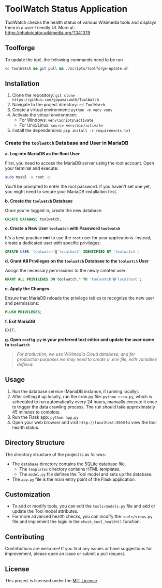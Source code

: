 # ToolWatch Status Application

ToolWatch checks the health status of various Wikimedia tools and displays them in a user-friendly UI.
More at: https://phabricator.wikimedia.org/T341379

## Toolforge

To update the tool, the following commands need to be run
```sh
cd ToolWatch && git pull && ./scripts/toolforge-update.sh
```

## Installation

1. Clone the repository: `git clone https://github.com/gopavasanth/ToolWatch`
2. Navigate to the project directory: `cd ToolWatch`
3. Create a virtual environment: `python -m venv venv`
4. Activate the virtual environment:
   - For Windows: `venv\Scripts\activate`
   - For Unix/Linux: `source venv/bin/activate`
5. Install the dependencies: `pip install -r requirements.txt`

### Create the `toolwatch` Database and User in MariaDB

**a. Log into MariaDB as the Root User**

First, you need to access the MariaDB server using the root account. Open your terminal and execute:

```bash
sudo mysql -u root -p
```

You'll be prompted to enter the root password. If you haven't set one yet, you might need to secure your MariaDB installation first.

**b. Create the `toolwatch` Database**

Once you're logged in, create the new database:

```sql
CREATE DATABASE toolwatch;
```

**c. Create a New User `toolwatch` with Password `toolwatch`**

It's a best practice **not** to use the `root` user for your applications. Instead, create a dedicated user with specific privileges:

```sql
CREATE USER 'toolwatch'@'localhost' IDENTIFIED BY 'toolwatch';
```

**d. Grant All Privileges on the `toolwatch` Database to the `toolwatch` User**

Assign the necessary permissions to the newly created user:

```sql
GRANT ALL PRIVILEGES ON toolwatch.* TO 'toolwatch'@'localhost';
```

**e. Apply the Changes**

Ensure that MariaDB reloads the privilege tables to recognize the new user and permissions:

```sql
FLUSH PRIVILEGES;
```

**f. Exit MariaDB**

```sql
EXIT;
```

**g. Open `config.py` in your preferred text editor and update the user name to `toolwatch`**

> _For production, we use Wikimedia Cloud database, and for production purposes we may need to create a .env file, with variables defined._

## Usage

1. Run the database service (MariaDB instance, if running locally).
2. After setting it up locally, run the cron.py file: `python cron.py`, which is scheduled to run automatically every 24 hours, manually execute it once to trigger the data crawling process. The run should take approximately 45 minutes to complete.
3. Run the Flask app: `python app.py`
4. Open your web browser and visit `http://localhost:5000` to view the tool health status.

## Directory Structure

The directory structure of the project is as follows:

- The `database` directory contains the SQLite database file.
  - The `templates` directory contains HTML templates.
  - The `model.py` file defines the Tool model and sets up the database.
- The `app.py` file is the main entry point of the Flask application.

## Customization

- To add or modify tools, you can edit the `tools/models.py` file and add or update the Tool model attributes.
- For more advanced health checks, you can modify the `tools/views.py` file and implement the logic in the `check_tool_health()` function.

## Contributing

Contributions are welcome! If you find any issues or have suggestions for improvement, please open an issue or submit a pull request.

## License

This project is licensed under the [MIT License](LICENSE).
